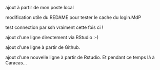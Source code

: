 ajout à partir de mon poste local

modification utile du REDAME pour tester le cache du login.MdP

test connection par ssh vraiment cette fois ci !


ajout d'une ligne directement via RStudio :-)

ajout d'une ligne à partir de Github.

ajout d'une nouvelle ligne à partir de Rstudio. Et pendant ce temps là à Caracas...